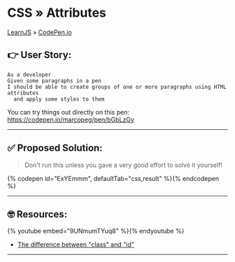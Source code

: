 # CSS » Attributes
[LearnJS](../../../README.md) » [CodePen.io](../README.md)

## 👉 User Story:

```
As a developer
Given some paragraphs in a pen
I should be able to create groups of one or more paragraphs using HTML attributes
  and apply some styles to them
```

You can try things out directly on this pen:  
https://codepen.io/marcopeg/pen/bGbLzGy

---



## ✅ Proposed Solution:

> Don't run this unless you gave a very good effort to solve it yourself!

{% codepen id="ExYEmmm", defaultTab="css,result" %}{% endcodepen %}

---



## 🤓 Resources:

{% youtube embed="9UNmumTYuq8" %}{% endyoutube %}

- [The difference between "class" and "id"][1]

---



[1]: https://css-tricks.com/the-difference-between-id-and-class/
